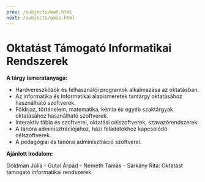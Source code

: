 ```yaml
---
prev: /subjects/mwt.html
next: /subjects/pmsz.html
---
```

# Oktatást Támogató Informatikai Rendszerek

**A tárgy ismeratanyaga:**

- Hardvereszközök és felhasználói programok alkalmazása az oktatásban.
- Az informatika és Informatikai alapismeretek tantárgy oktatásához használható szoftverek.
- Földrjaz, történelem, matematika, kémia és egyéb szaktárgyak oktatásához használható szoftverek.
- Interaktív tábla és szoftverei, oktatási célszoftverek, szavazórendszerek.
- A tanóra adminisztrációjához, házi feladatokhoz kapcsolódó célszoftverek.
- A pedagógiai és tanórai adminisztráció szoftverei.

**Ajánlott Irodalom:**

Goldman Júlia - Gutai Árpád - Németh Tamás - Sárkány Rita: Oktatást támogató informatikai rendszerek
